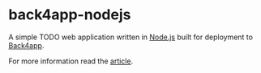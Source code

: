 # back4app-nodejs

A simple TODO web application written in [Node.js](https://nodejs.org/en/) built for deployment to [Back4app](https://www.back4app.com/).

For more information read the [article](https://blog.back4app.com/how-to-deploy-node-js-application/).
